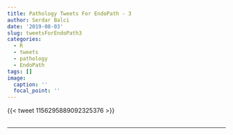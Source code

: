 ```yaml
---
title: Pathology Tweets For EndoPath - 3
author: Serdar Balci
date: '2019-08-03'
slug: tweetsForEndoPath3
categories:
  - R
  - tweets
  - pathology
  - EndoPath
tags: []
image:
  caption: ''
  focal_point: ''
---
```



{{< tweet 1156295889092325376 >}}
<br>
<br>
<hr>
